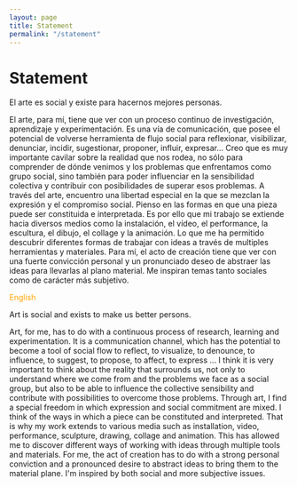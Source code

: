 ```yaml
---
layout: page
title: Statement
permalink: "/statement"
---
```


# Statement

El arte es social y existe para hacernos mejores personas.


El arte, para mí, tiene que ver con un proceso continuo de investigación, aprendizaje y experimentación. Es una vía de comunicación, que posee el potencial de volverse herramienta de flujo social para reflexionar, visibilizar, denunciar, incidir, sugestionar, proponer, influir, expresar… Creo que es muy importante cavilar sobre la realidad que nos rodea, no sólo para comprender de dónde venimos y los problemas que enfrentamos como grupo social, sino también para poder influenciar en la sensibilidad colectiva y contribuir con posibilidades de superar esos problemas. A través del arte, encuentro una libertad especial en la que se mezclan la expresión y el compromiso social. Pienso en las formas en que una pieza puede ser constituida e interpretada. Es por ello que mi trabajo se extiende hacia diversos medios como la instalación, el vídeo, el performance, la escultura, el dibujo, el collage y la animación. Lo que me ha permitido descubrir diferentes formas de trabajar con ideas a través de multiples herramientas y materiales. Para mí, el acto de creación tiene que ver con una fuerte convicción personal y un pronunciado deseo de abstraer las ideas para llevarlas al plano material. Me inspiran temas tanto sociales como de carácter más subjetivo.


<span style="color:orange">English</span>


Art is social and exists to make us better persons.


Art, for me, has to do with a continuous process of research, learning and experimentation. It is a communication channel, which has the potential to become a tool of social flow to reflect, to visualize, to denounce, to influence, to suggest, to propose, to affect, to express ... I think it is very important to think about the reality that surrounds us, not only to understand where we come from and the problems we face as a social group, but also to be able to influence the collective sensibility and contribute with possibilities to overcome those problems. Through art, I find a special freedom in which expression and social commitment are mixed. I think of the ways in which a piece can be constituted and interpreted. That is why my work extends to various media such as installation, video, performance, sculpture, drawing, collage and animation. This has allowed me to discover different ways of working with ideas through multiple tools and materials. For me, the act of creation has to do with a strong personal conviction and a pronounced desire to abstract ideas to bring them to the material plane. I'm inspired by both social and more subjective issues.
